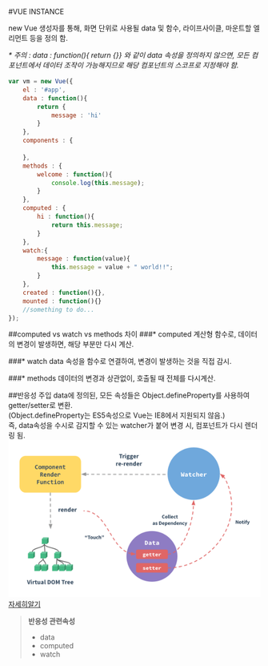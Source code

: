 #VUE INSTANCE

new Vue 생성자를 통해, 화면 단위로 사용될 data 및 함수, 라이프사이클, 마운트할 엘리먼트 등을 정의 함.  

*\* 주의 : data : function(){ return {}} 와 같이 data 속성을 정의하지 않으면, 모든 컴포넌트에서 데이터 조작이 가능해지므로 해당 컴포넌트의 스코프로 지정해야 함.*

```javascript
var vm = new Vue({
    el : '#app',
    data : function(){
        return {
            message : 'hi'
        }
    },
    components : {

    },
    methods : {
        welcome : function(){
            console.log(this.message);
        }
    },
    computed : {
        hi : function(){
            return this.message;
        }
    },
    watch:{
        message : function(value){
            this.message = value + " world!!";
        }
    },
    created : function(){},
    mounted : function(){}
    //something to do...
});
```

##computed vs watch vs methods 차이
###* computed
계산형 함수로, 데이터의 변경이 발생하면, 해당 부분만 다시 계산.

###* watch
data 속성을 함수로 연결하여, 변경이 발생하는 것을 직접 감시.

###* methods
데이터의 변경과 상관없이, 호출될 때 전체를 다시계산.

##반응성 주입
data에 정의된, 모든 속성들은 Object.defineProperty를 사용하여 getter/setter로 변환.  
(Object.defineProperty는 ES5속성으로 Vue는 IE8에서 지원되지 않음.)  
즉, data속성을 수시로 감지할 수 있는 watcher가 붙어 변경 시, 컴포넌트가 다시 렌더링 됨.  
![반응성](../images/reactivity.png)  
[자세히알기](https://vuejs.org/v2/guide/reactivity.html)
>**반응성 관련속성**
> - data
> - computed
> - watch

